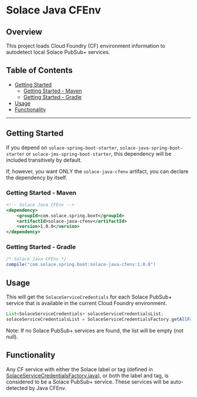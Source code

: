 # Solace Java CFEnv

## Overview

This project loads Cloud Foundry (CF) environment information to autodetect local Solace PubSub+ services.

## Table of Contents

* [Getting Started](#getting-started)
    * [Getting Started - Maven](#getting-started---maven)
    * [Getting Started - Gradle](#getting-started---gradle)
* [Usage](#usage)
* [Functionality](#functionality)

---

## Getting Started

If you depend on `solace-spring-boot-starter`, `solace-java-spring-boot-starter` or `solace-jms-spring-boot-starter`, this dependency will be included transitively by default.

If, however, you want ONLY the `solace-java-cfenv` artifact, you can declare the dependency by itself.

### Getting Started - Maven
```xml
<!-- Solace Java CFEnv -->
<dependency>
    <groupId>com.solace.spring.boot</groupId>
    <artifactId>solace-java-cfenv</artifactId>
    <version>1.0.0</version>    
</dependency>
```

### Getting Started - Gradle
```groovy
/* Solace Java CFEnv */
compile("com.solace.spring.boot:solace-java-cfenv:1.0.0")
```

## Usage

This will get the `SolaceServiceCredentials` for each Solace PubSub+ service that is available in the current Cloud Foundry environment.

```java
List<SolaceServiceCredentials> solaceServiceCredentialsList;
solaceServiceCredentialsList = SolaceServiceCredentialsFactory.getAllFromCloudFoundry();
```

Note: If no Solace PubSub+ services are found, the list will be empty (not null).

## Functionality

Any CF service with either the Solace label or tag (defined in [SolaceServiceCredentialsFactory.java](../solace-spring-boot/solace-java-cfenv/src/main/java/com/solace/spring/cloud/core/SolaceServiceCredentialsFactory.java)), or both the label and tag, is considered to be a Solace PubSub+ service. These services will be auto-detected by Java CFEnv.
